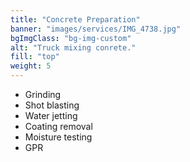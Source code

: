 ```yaml
---
title: "Concrete Preparation"
banner: "images/services/IMG_4738.jpg"
bgImgClass: "bg-img-custom"
alt: "Truck mixing conrete."
fill: "top"
weight: 5
---
```


- Grinding
- Shot blasting
- Water jetting
- Coating removal
- Moisture testing
- GPR

